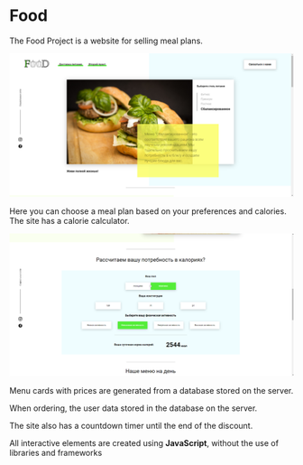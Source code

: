 # Food

The Food Project is a website for selling meal plans.

![Screen](FoodScreen1.png)

Here you can choose a meal plan based on your preferences and calories. The site has a calorie calculator.

![Screen](FoodScreen2.png)

Menu cards with prices are generated from a database stored on the server.

When ordering, the user data stored in the database on the server.

The site also has a countdown timer until the end of the discount.

All interactive elements are created using **JavaScript**, without the use of libraries and frameworks
